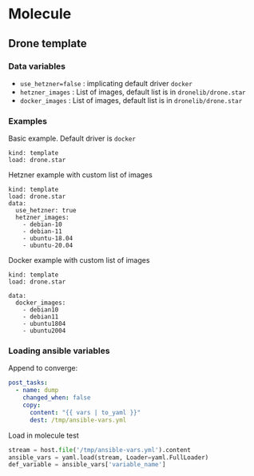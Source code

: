 # Molecule
## Drone template

### Data variables
- `use_hetzner=false` : implicating default driver `docker`
- `hetzner_images` : List of images, default list is in `dronelib/drone.star`
- `docker_images` : List of images, default list is in `dronelib/drone.star`


### Examples

Basic example. Default driver is `docker`

```
kind: template
load: drone.star
```

Hetzner example with custom list of images

```
kind: template
load: drone.star
data:
  use_hetzner: true
  hetzner_images:
    - debian-10
    - debian-11
    - ubuntu-18.04
    - ubuntu-20.04
```

Docker example with custom list of images
```
kind: template
load: drone.star

data:
  docker_images:
    - debian10
    - debian11
    - ubuntu1804
    - ubuntu2004
```

### Loading ansible variables

Append to converge:

```YAML
post_tasks:
  - name: dump
    changed_when: false
    copy:
      content: "{{ vars | to_yaml }}"
      dest: /tmp/ansible-vars.yml
```

Load in molecule test

```PYTHON
stream = host.file('/tmp/ansible-vars.yml').content
ansible_vars = yaml.load(stream, Loader=yaml.FullLoader)
def_variable = ansible_vars['variable_name']
```
